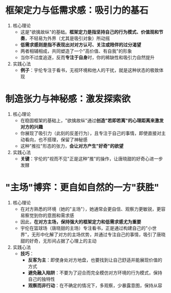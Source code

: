 # 框架定力与低需求感：吸引力的基石
1. 核心理论
	- 这是"欲擒故纵"的基础。**框架定力是指坚持自己的行为模式、价值观和节奏**，不轻易为外界（尤其是吸引对象）所动摇
	- **低需求感则是指不表现出对对方认可、关注或陪伴的过分渴望**
	- 两者相辅相成，共同塑造了一个"高价值、有自我"的形象
	- 当你不过度追逐，反而**专注于自身**时，你的稀缺性和吸引力自然提升
2. 实践心法
	- **例子**：宇伦专注于看书，无视环境和他人的干扰，就是这种状态的极致体现

# 制造张力与神秘感：激发探索欲
1. 核心理论
	- 在稳固框架的基础上，"欲擒故纵"通过**创造"若即若离"的心理距离来激发对方的兴趣**
	- 你展现了吸引力（此刻的反差行为），且专注于自己的事情，即使直接对主动看向，也不搭理，保留了神秘感
	- 这种"推拉"形态的张力，**会让对方产生"好奇"的欲望**
2. 实践心法
	- **关键**：宇伦的"视而不见"正是这种"推"的操作，让唐晓甜的好奇心进一步发酵

# "主场"博弈：更自如自然的一方"获胜"
1. 核心理论
	- 在对方熟悉的环境（她的"主场"），她通常会更自信、观察力更敏锐，更容易察觉到你的意图和需求感
	- 因此，**在对方主场，保持强大的框架定力和低需求感尤为重要**
	- 宇伦在篮球场（唐晓甜的主场）专注看书，正是通过构建自己的"小世界"，无形中化解了对方的主场优势，并通过专注自己的事情，吸引了唐晓甜的好奇，无形间占据了心理上的主动
2. 实践心法
	- **技巧**：
		- **反客为主**：即使身处对方地盘，也要找到让自己舒适并能展现价值的方式
		- **避免融入陷阱**：不要为了迎合而完全模仿对方环境的行为模式，保持自己的独特性
		- **观察而非行动**：在不确定的情况下，多观察，少暴露意图，保持从容 